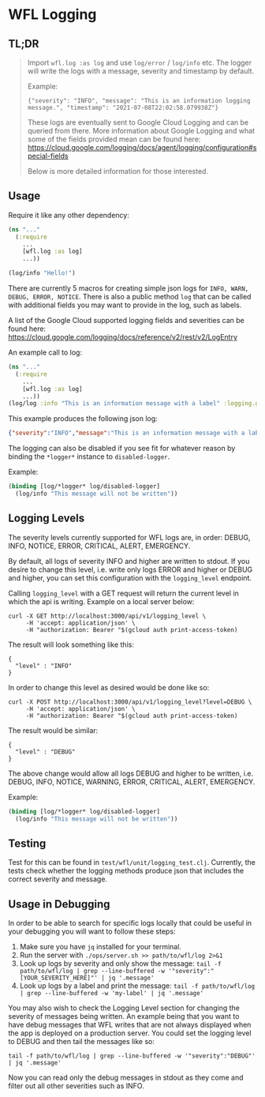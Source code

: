 # WFL Logging

## TL;DR
> Import `wfl.log :as log` and use `log/error` / `log/info` etc.
> The logger will write the logs with a message, severity and timestamp by default.
>
> Example:
>
> `{"severity": "INFO", "message": "This is an information logging message.", "timestamp": "2021-07-08T22:02:58.079938Z"}`
>
> These logs are eventually sent to Google Cloud Logging and can be queried from there.
> More information about Google Logging and what some of the fields provided mean can be found here:
> https://cloud.google.com/logging/docs/agent/logging/configuration#special-fields
>
> Below is more detailed information for those interested.

## Usage
Require it like any other dependency:
```clojure
(ns "..."
  (:require
    ...
    [wfl.log :as log]
    ...))

(log/info "Hello!")
```

There are currently 5 macros for creating simple json logs for `INFO, WARN, DEBUG, ERROR, NOTICE`. There is also
a public method `log` that can be called with additional fields you may want to provide in the log, such as
labels.

A list of the Google Cloud supported logging fields and severities can be found here:
https://cloud.google.com/logging/docs/reference/v2/rest/v2/LogEntry

An example call to log:
```clojure
(ns "..."
  (:require
    ...
    [wfl.log :as log]
    ...))
(log/log :info "This is an information message with a label" :logging.googleapis.com/labels {:my-label "label value"})
```
This example produces the following json log:
```json
{"severity":"INFO","message":"This is an information message with a label","timestamp":"2021-07-09T14:57:22.437485Z","logging.googleapis.com/labels":{"my-label":"label value"}}
```
The logging can also be disabled if you see fit for whatever reason by binding the `*logger*` instance to `disabled-logger`.

Example:
```clojure
(binding [log/*logger* log/disabled-logger]
  (log/info "This message will not be written"))
```

## Logging Levels
The severity levels currently supported for WFL logs are, in order: DEBUG, INFO, NOTICE, ERROR, CRITICAL, ALERT, EMERGENCY.

By default, all logs of severity INFO and higher are written to stdout. If you desire to change this level, i.e. write only logs ERROR and higher or DEBUG and higher, you can set this configuration with the `logging_level` endpoint.

Calling `logging_level` with a GET request will return the current level in which the api is writing. Example on a local server below:

```
curl -X GET http://localhost:3000/api/v1/logging_level \
     -H 'accept: application/json' \
     -H "authorization: Bearer "$(gcloud auth print-access-token)
```

The result will look something like this:
```
{
  "level" : "INFO"
}
```

In order to change this level as desired would be done like so:
```
curl -X POST http://localhost:3000/api/v1/logging_level?level=DEBUG \
     -H 'accept: application/json' \
     -H "authorization: Bearer "$(gcloud auth print-access-token)
```

The result would be similar:
```
{
  "level" : "DEBUG"
}
```

The above change would allow all logs DEBUG and higher to be written, i.e. DEBUG, INFO, NOTICE,
WARNING, ERROR, CRITICAL, ALERT, EMERGENCY.

Example:
```clojure
(binding [log/*logger* log/disabled-logger]
  (log/info "This message will not be written"))
```
## Testing
Test for this can be found in `test/wfl/unit/logging_test.clj`. Currently, the tests check whether the logging methods
produce json that includes the correct severity and message.

## Usage in Debugging
In order to be able to search for specific logs locally that could be useful in your debugging you will want to follow these steps:

1. Make sure you have `jq` installed for your terminal.
2. Run the server with `./ops/server.sh >> path/to/wfl/log 2>&1`
3. Look up logs by severity and only show the message: `tail -f path/to/wfl/log | grep --line-buffered -w '"severity":"[YOUR_SEVERITY_HERE]"' | jq '.message'`
4. Look up logs by a label and print the message: `tail -f path/to/wfl/log | grep --line-buffered -w 'my-label' | jq '.message'`

You may also wish to check the Logging Level section for changing the severity of messages being written. An example being that you want to have debug messages that WFL writes that are not always displayed when the app is deployed on a production server. You could set the logging level to DEBUG and then tail the messages like so:

`tail -f path/to/wfl/log | grep --line-buffered -w '"severity":"DEBUG"' | jq '.message'`

Now you can read only the debug messages in stdout as they come and filter out all other severities such as INFO.
